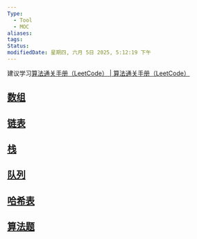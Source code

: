 ```yaml
---
Type:
  - Tool
  - MOC
aliases: 
tags: 
Status: 
modifiedDate: 星期四, 六月 5日 2025, 5:12:19 下午
---
```

建议学习[算法通关手册（LeetCode） | 算法通关手册（LeetCode）](https://algo.itcharge.cn/)

## [数组](数组.md)

## [链表](链表.md)

## [栈](栈.md)

## [队列](队列.md)

## [哈希表](哈希表.md)

## [算法题](算法题.md)
